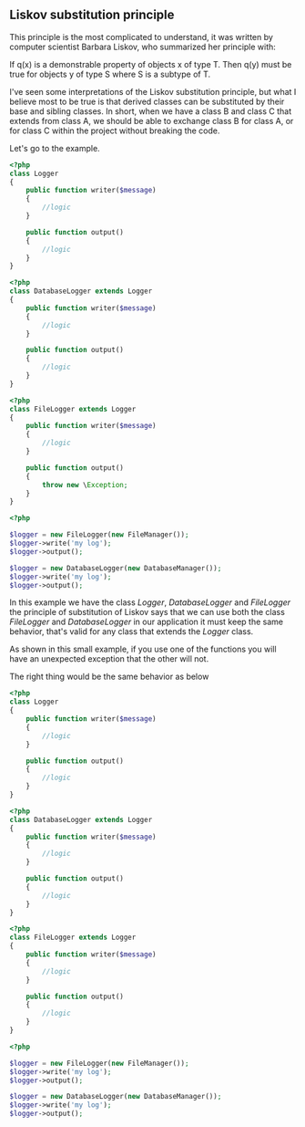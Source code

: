 ## Liskov substitution principle

This principle is the most complicated to understand, it was written by computer scientist Barbara Liskov, who summarized her principle with:

If q(x) is a demonstrable property of objects x of type T. Then q(y) must be true for objects y of type S where S is a subtype of T.

I've seen some interpretations of the Liskov substitution principle, but what I believe most to be true is that derived classes can be substituted by their base and sibling classes. In short, when we have a class B and class C that extends from class A, we should be able to exchange class B for class A, or for class C within the project without breaking the code.

Let's go to the example.
```php
<?php
class Logger
{
    public function writer($message)
    {
        //logic
    }

    public function output()
    {
        //logic
    }
}
```
```php
<?php
class DatabaseLogger extends Logger
{
    public function writer($message)
    {
        //logic
    }

    public function output()
    {
        //logic
    }
}
```
```php
<?php
class FileLogger extends Logger
{
    public function writer($message)
    {
        //logic
    }

    public function output()
    {
        throw new \Exception;
    }
}
```
```php
<?php

$logger = new FileLogger(new FileManager());
$logger->write('my log');
$logger->output();

$logger = new DatabaseLogger(new DatabaseManager());
$logger->write('my log');
$logger->output();
```

In this example we have the class *Logger*, *DatabaseLogger* and *FileLogger* the principle of substitution of Liskov says that we can use both the class *FileLogger* and *DatabaseLogger* in our application it must keep the same behavior, that's valid for any class that extends the *Logger* class.

As shown in this small example, if you use one of the functions you will have an unexpected exception that the other will not.

The right thing would be the same behavior as below
```php
<?php
class Logger
{
    public function writer($message)
    {
        //logic
    }

    public function output()
    {
        //logic
    }
}
```
```php
<?php
class DatabaseLogger extends Logger
{
    public function writer($message)
    {
        //logic
    }

    public function output()
    {
        //logic
    }
}
```
```php
<?php
class FileLogger extends Logger
{
    public function writer($message)
    {
        //logic
    }

    public function output()
    {
        //logic
    }
}
```
```php
<?php

$logger = new FileLogger(new FileManager());
$logger->write('my log');
$logger->output();

$logger = new DatabaseLogger(new DatabaseManager());
$logger->write('my log');
$logger->output();
```